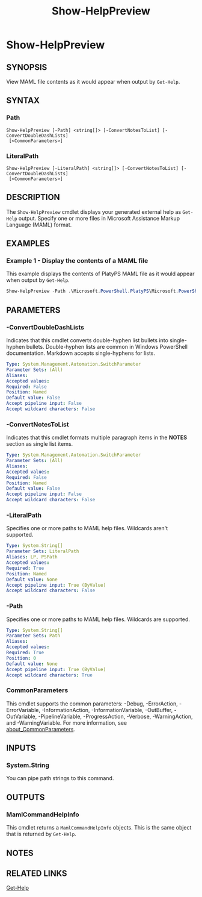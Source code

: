 ﻿---
external help file: Microsoft.PowerShell.PlatyPS-Help.xml
online version: https://learn.microsoft.com/powershell/module/microsoft.powershell.platyps/show-helppreview?view=ps-modules&WT.mc_id=ps-gethelp
Locale: en-US
Module Name: Microsoft.PowerShell.PlatyPS
ms.custom: preview1
ms.date: 10/25/2024
schema: 2.0.0
title: Show-HelpPreview
---

# Show-HelpPreview

## SYNOPSIS

View MAML file contents as it would appear when output by `Get-Help`.

## SYNTAX

### Path

```
Show-HelpPreview [-Path] <string[]> [-ConvertNotesToList] [-ConvertDoubleDashLists]
 [<CommonParameters>]
```

### LiteralPath

```
Show-HelpPreview [-LiteralPath] <string[]> [-ConvertNotesToList] [-ConvertDoubleDashLists]
 [<CommonParameters>]
```

## DESCRIPTION

The `Show-HelpPreview` cmdlet displays your generated external help as `Get-Help` output. Specify
one or more files in Microsoft Assistance Markup Language (MAML) format.

## EXAMPLES

### Example 1 - Display the contents of a MAML file

This example displays the contents of PlatyPS MAML file as it would appear when output by
`Get-Help`.

```powershell
Show-HelpPreview -Path .\Microsoft.PowerShell.PlatyPS\Microsoft.PowerShell.PlatyPS-Help.xml
```

## PARAMETERS

### -ConvertDoubleDashLists

Indicates that this cmdlet converts double-hyphen list bullets into single-hyphen bullets.
Double-hyphen lists are common in Windows PowerShell documentation. Markdown accepts single-hyphens
for lists.

```yaml
Type: System.Management.Automation.SwitchParameter
Parameter Sets: (All)
Aliases:
Accepted values:
Required: False
Position: Named
Default value: False
Accept pipeline input: False
Accept wildcard characters: False
```

### -ConvertNotesToList

Indicates that this cmdlet formats multiple paragraph items in the **NOTES** section as single list
items.

```yaml
Type: System.Management.Automation.SwitchParameter
Parameter Sets: (All)
Aliases:
Accepted values:
Required: False
Position: Named
Default value: False
Accept pipeline input: False
Accept wildcard characters: False
```

### -LiteralPath

Specifies one or more paths to MAML help files. Wildcards aren't supported.

```yaml
Type: System.String[]
Parameter Sets: LiteralPath
Aliases: LP, PSPath
Accepted values:
Required: True
Position: Named
Default value: None
Accept pipeline input: True (ByValue)
Accept wildcard characters: False
```

### -Path

Specifies one or more paths to MAML help files. Wildcards are supported.

```yaml
Type: System.String[]
Parameter Sets: Path
Aliases:
Accepted values:
Required: True
Position: 0
Default value: None
Accept pipeline input: True (ByValue)
Accept wildcard characters: True
```

### CommonParameters

This cmdlet supports the common parameters: -Debug, -ErrorAction, -ErrorVariable,
-InformationAction, -InformationVariable, -OutBuffer, -OutVariable, -PipelineVariable,
-ProgressAction, -Verbose, -WarningAction, and -WarningVariable. For more information, see
[about_CommonParameters](https://go.microsoft.com/fwlink/?LinkID=113216).

## INPUTS

### System.String

You can pipe path strings to this command.

## OUTPUTS

### MamlCommandHelpInfo

This cmdlet returns a `MamlCommandHelpInfo` objects. This is the same object that is returned by
`Get-Help`.

## NOTES

## RELATED LINKS

[Get-Help](xref:Microsoft.PowerShell.Core.Get-Help)
